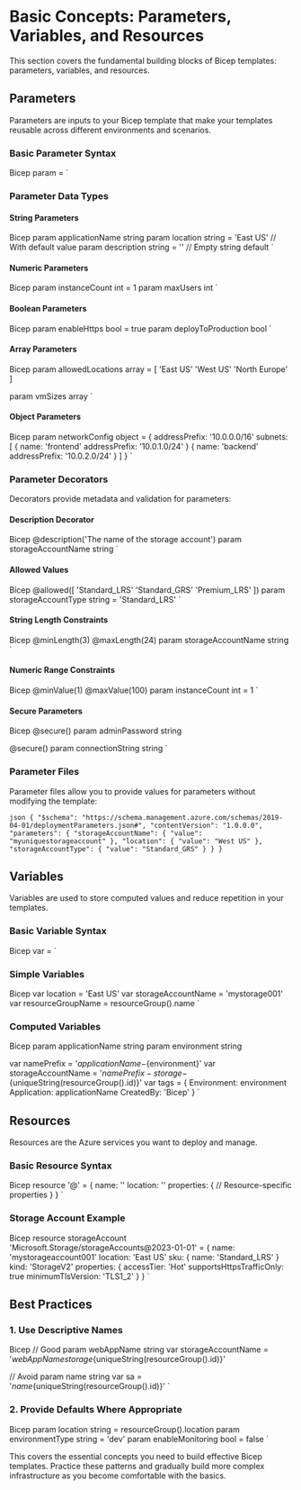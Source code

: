 # Basic Concepts: Parameters, Variables, and Resources

This section covers the fundamental building blocks of Bicep templates: parameters, variables, and resources.

## Parameters

Parameters are inputs to your Bicep template that make your templates reusable across different environments and scenarios.

### Basic Parameter Syntax

Bicep
param <parameter-name> <data-type> = <default-value>
`

### Parameter Data Types

#### String Parameters
Bicep
param applicationName string
param location string = 'East US'  // With default value
param description string = ''       // Empty string default
`

#### Numeric Parameters
Bicep
param instanceCount int = 1
param maxUsers int
`

#### Boolean Parameters
Bicep
param enableHttps bool = true
param deployToProduction bool
`

#### Array Parameters
Bicep
param allowedLocations array = [
  'East US'
  'West US'
  'North Europe'
]

param vmSizes array
`

#### Object Parameters
Bicep
param networkConfig object = {
  addressPrefix: '10.0.0.0/16'
  subnets: [
    {
      name: 'frontend'
      addressPrefix: '10.0.1.0/24'
    }
    {
      name: 'backend'
      addressPrefix: '10.0.2.0/24'
    }
  ]
}
`

### Parameter Decorators

Decorators provide metadata and validation for parameters:

#### Description Decorator
Bicep
@description('The name of the storage account')
param storageAccountName string
`

#### Allowed Values
Bicep
@allowed([
  'Standard_LRS'
  'Standard_GRS'
  'Premium_LRS'
])
param storageAccountType string = 'Standard_LRS'
`

#### String Length Constraints
Bicep
@minLength(3)
@maxLength(24)
param storageAccountName string
`

#### Numeric Range Constraints
Bicep
@minValue(1)
@maxValue(100)
param instanceCount int = 1
`

#### Secure Parameters
Bicep
@secure()
param adminPassword string

@secure()
param connectionString string
`

### Parameter Files

Parameter files allow you to provide values for parameters without modifying the template:

`json
{
  "$schema": "https://schema.management.azure.com/schemas/2019-04-01/deploymentParameters.json#",
  "contentVersion": "1.0.0.0",
  "parameters": {
    "storageAccountName": {
      "value": "myuniquestorageaccount"
    },
    "location": {
      "value": "West US"
    },
    "storageAccountType": {
      "value": "Standard_GRS"
    }
  }
}
`

## Variables

Variables are used to store computed values and reduce repetition in your templates.

### Basic Variable Syntax

Bicep
var <variable-name> = <value-expression>
`

### Simple Variables
Bicep
var location = 'East US'
var storageAccountName = 'mystorage001'
var resourceGroupName = resourceGroup().name
`

### Computed Variables
Bicep
param applicationName string
param environment string

var namePrefix = '${applicationName}-${environment}'
var storageAccountName = '${namePrefix}-storage-${uniqueString(resourceGroup().id)}'
var tags = {
  Environment: environment
  Application: applicationName
  CreatedBy: 'Bicep'
}
`

## Resources

Resources are the Azure services you want to deploy and manage.

### Basic Resource Syntax

Bicep
resource <symbolic-name> '<resource-type>@<api-version>' = {
  name: '<resource-name>'
  location: '<location>'
  properties: {
    // Resource-specific properties
  }
}
`

### Storage Account Example
Bicep
resource storageAccount 'Microsoft.Storage/storageAccounts@2023-01-01' = {
  name: 'mystorageaccount001'
  location: 'East US'
  sku: {
    name: 'Standard_LRS'
  }
  kind: 'StorageV2'
  properties: {
    accessTier: 'Hot'
    supportsHttpsTrafficOnly: true
    minimumTlsVersion: 'TLS1_2'
  }
}
`

## Best Practices

### 1. Use Descriptive Names
Bicep
// Good
param webAppName string
var storageAccountName = '${webAppName}storage${uniqueString(resourceGroup().id)}'

// Avoid
param name string
var sa = '${name}${uniqueString(resourceGroup().id)}'
`

### 2. Provide Defaults Where Appropriate
Bicep
param location string = resourceGroup().location
param environmentType string = 'dev'
param enableMonitoring bool = false
`

This covers the essential concepts you need to build effective Bicep templates. Practice these patterns and gradually build more complex infrastructure as you become comfortable with the basics.
